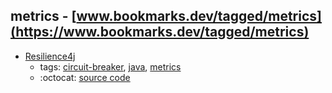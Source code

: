 metrics - [www.bookmarks.dev/tagged/metrics](https://www.bookmarks.dev/tagged/metrics)
---
* [Resilience4j](https://github.com/resilience4j/resilience4j)
    * tags: [circuit-breaker](../tagged/circuit-breaker.md), [java](../tagged/java.md), [metrics](../tagged/metrics.md)
    * :octocat: [source code](https://github.com/resilience4j/resilience4j)
